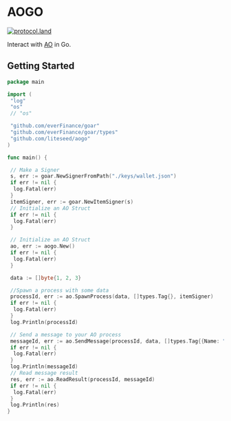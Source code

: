 # AOGO

[![protocol.land](https://arweave.net/eZp8gOeR8Yl_cyH9jJToaCrt2He1PHr0pR4o-mHbEcY)](https://protocol.land/#/repository/d8e7b91b-1025-47a5-9ea8-364451f496f9)

Interact with [AO](https://ao.arweave.dev) in Go.

## Getting Started

```go
package main

import (
 "log"
 "os"
 // "os"

 "github.com/everFinance/goar"
 "github.com/everFinance/goar/types"
 "github.com/liteseed/aogo"
)

func main() {

 // Make a Signer
 s, err := goar.NewSignerFromPath("./keys/wallet.json")
 if err != nil {
  log.Fatal(err)
 }
 itemSigner, err := goar.NewItemSigner(s)
 // Initialize an AO Struct
 if err != nil {
  log.Fatal(err)
 }

 // Initialize an AO Struct
 ao, err := aogo.New()
 if err != nil {
  log.Fatal(err)
 }

 data := []byte{1, 2, 3}

 //Spawn a process with some data
 processId, err := ao.SpawnProcess(data, []types.Tag{}, itemSigner)
 if err != nil {
  log.Fatal(err)
 }
 log.Println(processId)

 // Send a message to your AO process
 messageId, err := ao.SendMessage(processId, data, []types.Tag{{Name: "Action", Value: "Eval"}}, "", itemSigner)
 if err != nil {
  log.Fatal(err)
 }
 log.Println(messageId)
 // Read message result
 res, err := ao.ReadResult(processId, messageId)
 if err != nil {
  log.Fatal(err)
 }
 log.Println(res)
}

```
